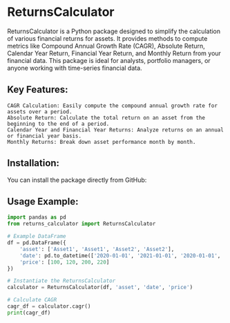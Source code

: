 # ReturnsCalculator

ReturnsCalculator is a Python package designed to simplify the calculation of various financial returns for assets. It provides methods to compute metrics like Compound Annual Growth Rate (CAGR), Absolute Return, Calendar Year Return, Financial Year Return, and Monthly Return from your financial data. This package is ideal for analysts, portfolio managers, or anyone working with time-series financial data.

## Key Features:

    CAGR Calculation: Easily compute the compound annual growth rate for assets over a period.
    Absolute Return: Calculate the total return on an asset from the beginning to the end of a period.
    Calendar Year and Financial Year Returns: Analyze returns on an annual or financial year basis.
    Monthly Returns: Break down asset performance month by month.

## Installation:

You can install the package directly from GitHub:


## Usage Example:

```python
import pandas as pd
from returns_calculator import ReturnsCalculator

# Example DataFrame
df = pd.DataFrame({
    'asset': ['Asset1', 'Asset1', 'Asset2', 'Asset2'],
    'date': pd.to_datetime(['2020-01-01', '2021-01-01', '2020-01-01', '2021-01-01']),
    'price': [100, 120, 200, 220]
})

# Instantiate the ReturnsCalculator
calculator = ReturnsCalculator(df, 'asset', 'date', 'price')

# Calculate CAGR
cagr_df = calculator.cagr()
print(cagr_df)
